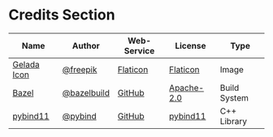 # Credits Section

| Name              | Author            | Web-Service    | License          | Type         |
|-------------------|-------------------|----------------|------------------|--------------|
| [Gelada Icon][01] | [@freepik][02]    | [Flaticon][03] | [Flaticon][04]   | Image        |
| [Bazel][05]       | [@bazelbuild][06] | [GitHub][07]   | [Apache-2.0][08] | Build System |
| [pybind11][09]    | [@pybind][10]     | [GitHub][11]   | [pybind11][12]   | C++ Library  |

[01]: https://www.flaticon.com/free-icon/baboon_427412
[02]: https://www.flaticon.com/authors/freepik
[03]: https://www.flaticon.com
[04]: https://www.freepikcompany.com/legal

[05]: https://github.com/bazelbuild/bazel
[06]: https://github.com/bazelbuild
[07]: https://github.com
[08]: https://github.com/bazelbuild/bazel/blob/master/LICENSE

[09]: https://github.com/pybind/pybind11
[10]: https://github.com/pybind
[11]: https://github.com
[12]: https://github.com/pybind/pybind11/blob/master/LICENSE

[13]: https://github.com/syubogdanov/levenshtein
[14]: https://github.com/syubogdanov
[15]: https://github.com
[16]: https://github.com/syubogdanov/levenshtein/blob/trunk/LICENSE
